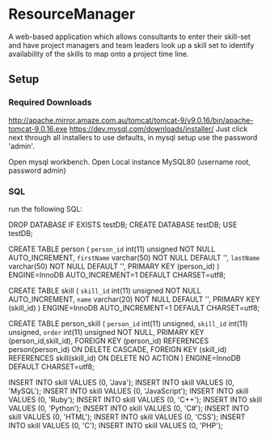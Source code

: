 # ResourceManager
A web-based application which allows consultants to enter their skill-set and have project managers and team leaders look up a skill set to identify availability of the skills to map onto a project time line.


## Setup

### Required Downloads
http://apache.mirror.amaze.com.au/tomcat/tomcat-9/v9.0.16/bin/apache-tomcat-9.0.16.exe
https://dev.mysql.com/downloads/installer/
Just click next through all installers to use defaults, in mysql setup use the password 'admin'.

Open mysql workbench.
Open Local instance MySQL80 (username root, password admin)

### SQL
run the following SQL:

DROP DATABASE IF EXISTS testDB;
CREATE DATABASE testDB;
USE testDB;

CREATE TABLE person (
  `person_id` int(11) unsigned NOT NULL AUTO_INCREMENT,
  `firstName` varchar(50) NOT NULL DEFAULT '',
  `lastName` varchar(50) NOT NULL DEFAULT '',
  PRIMARY KEY (person_id)
) ENGINE=InnoDB AUTO_INCREMENT=1 DEFAULT CHARSET=utf8;

CREATE TABLE skill (
  `skill_id` int(11) unsigned NOT NULL AUTO_INCREMENT,
  `name` varchar(20) NOT NULL DEFAULT '',
  PRIMARY KEY (skill_id)
) ENGINE=InnoDB AUTO_INCREMENT=1 DEFAULT CHARSET=utf8;

CREATE TABLE person_skill (
  `person_id` int(11) unsigned,
  `skill_id` int(11) unsigned,
  `order` int(11) unsigned NOT NULL,
  PRIMARY KEY (person_id,skill_id),
  FOREIGN KEY (person_id) REFERENCES person(person_id) ON DELETE CASCADE,
  FOREIGN KEY (skill_id) REFERENCES skill(skill_id) ON DELETE NO ACTION
) ENGINE=InnoDB DEFAULT CHARSET=utf8;

INSERT INTO skill VALUES (0, 'Java');
INSERT INTO skill VALUES (0, 'MySQL');
INSERT INTO skill VALUES (0, 'JavaScript');
INSERT INTO skill VALUES (0, 'Ruby');
INSERT INTO skill VALUES (0, 'C++');
INSERT INTO skill VALUES (0, 'Python');
INSERT INTO skill VALUES (0, 'C#');
INSERT INTO skill VALUES (0, 'HTML');
INSERT INTO skill VALUES (0, 'CSS');
INSERT INTO skill VALUES (0, 'C');
INSERT INTO skill VALUES (0, 'PHP');

